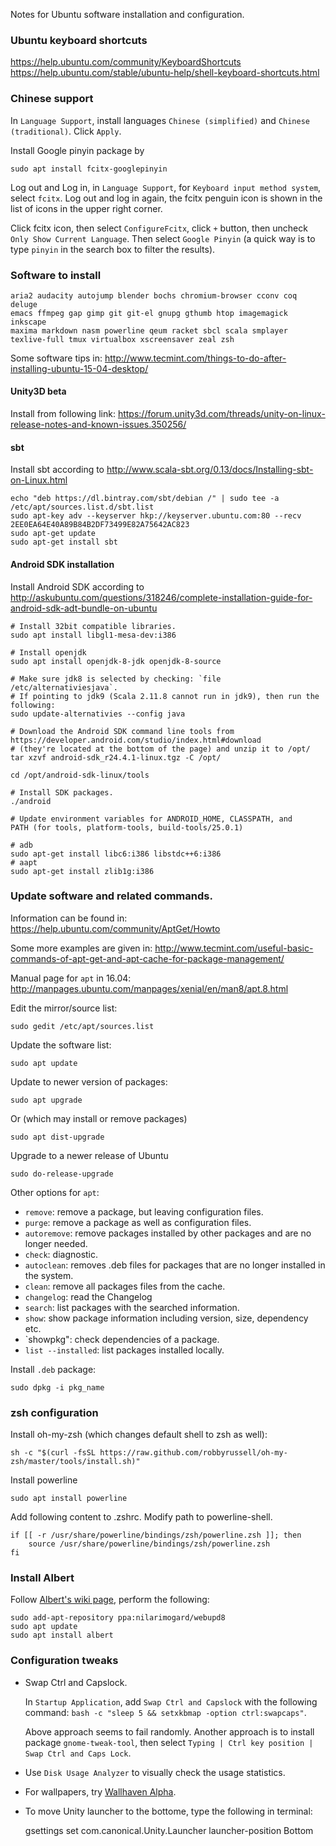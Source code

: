 Notes for Ubuntu software installation and configuration.

### Ubuntu keyboard shortcuts

https://help.ubuntu.com/community/KeyboardShortcuts
https://help.ubuntu.com/stable/ubuntu-help/shell-keyboard-shortcuts.html

### Chinese support

In `Language Support`, install languages `Chinese (simplified)` and
`Chinese (traditional)`. Click `Apply`.

Install Google pinyin package by

    sudo apt install fcitx-googlepinyin

Log out and Log in, in `Language Support`, for `Keyboard input method
system`, select `fcitx`. Log out and log in again, the fcitx penguin
icon is shown in the list of icons in the upper right corner.

Click fcitx icon, then select `ConfigureFcitx`, click `+` button, then
uncheck `Only Show Current Language`. Then select `Google Pinyin` (a
quick way is to type `pinyin` in the search box to filter the results).

### Software to install

    aria2 audacity autojump blender bochs chromium-browser cconv coq deluge
    emacs ffmpeg gap gimp git git-el gnupg gthumb htop imagemagick inkscape
    maxima markdown nasm powerline qeum racket sbcl scala smplayer
    texlive-full tmux virtualbox xscreensaver zeal zsh

Some software tips in:
   http://www.tecmint.com/things-to-do-after-installing-ubuntu-15-04-desktop/

#### Unity3D beta

Install from following link:
    https://forum.unity3d.com/threads/unity-on-linux-release-notes-and-known-issues.350256/

#### sbt

Install sbt according to http://www.scala-sbt.org/0.13/docs/Installing-sbt-on-Linux.html

    echo "deb https://dl.bintray.com/sbt/debian /" | sudo tee -a /etc/apt/sources.list.d/sbt.list
    sudo apt-key adv --keyserver hkp://keyserver.ubuntu.com:80 --recv 2EE0EA64E40A89B84B2DF73499E82A75642AC823
    sudo apt-get update
    sudo apt-get install sbt

#### Android SDK installation

Install Android SDK according to
http://askubuntu.com/questions/318246/complete-installation-guide-for-android-sdk-adt-bundle-on-ubuntu

    # Install 32bit compatible libraries.
    sudo apt install libgl1-mesa-dev:i386

    # Install openjdk
    sudo apt install openjdk-8-jdk openjdk-8-source

    # Make sure jdk8 is selected by checking: `file /etc/alternativiesjava`.
    # If pointing to jdk9 (Scala 2.11.8 cannot run in jdk9), then run the following:
    sudo update-alternativies --config java

    # Download the Android SDK command line tools from https://developer.android.com/studio/index.html#download
    # (they're located at the bottom of the page) and unzip it to /opt/
    tar xzvf android-sdk_r24.4.1-linux.tgz -C /opt/

    cd /opt/android-sdk-linux/tools

    # Install SDK packages.
    ./android

    # Update environment variables for ANDROID_HOME, CLASSPATH, and
    PATH (for tools, platform-tools, build-tools/25.0.1)

    # adb
    sudo apt-get install libc6:i386 libstdc++6:i386
    # aapt
    sudo apt-get install zlib1g:i386

### Update software and related commands.

Information can be found in: https://help.ubuntu.com/community/AptGet/Howto

Some more examples are given in: http://www.tecmint.com/useful-basic-commands-of-apt-get-and-apt-cache-for-package-management/

Manual page for `apt` in 16.04: http://manpages.ubuntu.com/manpages/xenial/en/man8/apt.8.html

Edit the mirror/source list:

    sudo gedit /etc/apt/sources.list

Update the software list:

    sudo apt update

Update to newer version of packages:

    sudo apt upgrade

Or (which may install or remove packages)

    sudo apt dist-upgrade

Upgrade to a newer release of Ubuntu

    sudo do-release-upgrade

Other options for `apt`:

* `remove`: remove a package, but leaving configuration files.
* `purge`: remove a package as well as configuration files.
* `autoremove`: remove packages installed by other packages and are no longer needed.
* `check`: diagnostic.
* `autoclean`: removes .deb files for packages that are no longer installed in the system.
* `clean`: remove all packages files from the cache.
* `changelog`: read the Changelog
* `search`: list packages with the searched information.
* `show`: show package information including version, size, dependency etc.
* `showpkg": check dependencies of a package.
* `list --installed`: list packages installed locally.

Install `.deb` package:

    sudo dpkg -i pkg_name


### zsh configuration

Install oh-my-zsh (which changes default shell to zsh as well):

    sh -c "$(curl -fsSL https://raw.github.com/robbyrussell/oh-my-zsh/master/tools/install.sh)"

Install powerline

    sudo apt install powerline

Add following content to .zshrc. Modify path to powerline-shell.

    if [[ -r /usr/share/powerline/bindings/zsh/powerline.zsh ]]; then
        source /usr/share/powerline/bindings/zsh/powerline.zsh
    fi

### Install Albert

Follow
[Albert's wiki page](https://github.com/ManuelSchneid3r/albert/wiki/User-guide#how-to-install-albert),
perform the following:

    sudo add-apt-repository ppa:nilarimogard/webupd8
    sudo apt update
    sudo apt install albert

### Configuration tweaks

* Swap Ctrl and Capslock.

  In `Startup Application`, add `Swap Ctrl and Capslock` with the following command:
  `bash -c "sleep 5 && setxkbmap -option ctrl:swapcaps"`.

  Above approach seems to fail randomly. Another approach is to
  install package `gnome-tweak-tool`, then select `Typing | Ctrl
  key position | Swap Ctrl and Caps Lock`.

* Use `Disk Usage Analyzer` to visually check the usage statistics.

* For wallpapers, try [Wallhaven Alpha](http://alpha.wallhaven.cc).

* To move Unity launcher to the bottome, type the following in
  terminal:

   gsettings set com.canonical.Unity.Launcher launcher-position Bottom
